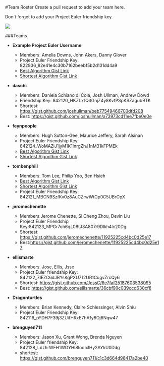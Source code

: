 #Team Roster
Create a pull request to add your team here. 

Don't forget to add your Project Euler friendship key.

![](https://cloud.githubusercontent.com/assets/7025605/9831876/018c790a-591d-11e5-995d-cc6cd65ea449.png)


###Teams 

- **Example Project Euler Username**
  - Members: Amelia Downs, John Akers, Danny Glover
  - Project Euler Friendship Key: 822936_82e41e4c30b7162beebf5b2d131dd4a9
  - [Best Algorithm Gist Link](https://gist.github.com/adowns01/1f3114bbc2c719d9b7f4)
  - [Shortest Algorithm Gist Link](https://gist.github.com/adowns01/1f3114bbc2c719d9b7f4)
  
- **daschi**
  - Members: Daniela Schiano di Cola, Josh Ullman, Andrew Dowd
  - Friendship Key: 842120_HKZLx1QitGnjZ4y8KvfPSpKSZagubBTK
  - Shortest: https://gist.github.com/joshullman/beb77549466700dfd208
  - Best: https://gist.github.com/joshullman/a73973cd11ee7fbe0e0e

- **feynpeople**
  - Members: Hugh Sutton-Gee, Maurice Jeffery, Sarah Alsinan
  - Project Euler Friendship Key: 842124_WoMAZiJ1jyM1K1InrgZhJ1nM31kFPMEk
  - [Best Algorithm Gist Link](https://gist.github.com/lavalampmj/213d280fc48c5813c2c6)
  - [Shortest Algorithm Gist Link](https://gist.github.com/lavalampmj/64d4f626a1bfb773cfde)

- **tombenphill**
  - Members: Tom Lee, Philip Yoo, Ben Hsieh
  - [Best Algorithm Gist Link](https://gist.github.com/user512/4ff8759ec947928631e7)
  - [Shortest Algorithm Gist Link](https://gist.github.com/user512/063d05495f7c406ca7ec)
  - Project Euler Friendship Key: 842121_MBCN9SzfKv0z8AuCZrwWtCp0C5UBrOpX
  
- **jeromechenette**
  - Members:Jerome Chenette, Si Cheng Zhou, Devin Liu
  - Project Euler Friendship Key:842123_MPGr7oh6qL08tJ3A807r9Dlkh4lc20Dg
  - Shortest: https://gist.github.com/jeromechenette/11925225cd4bc0d25e17
  - Best:https://gist.github.com/jeromechenette/11925225cd4bc0d25e17

- **ellismarte**
  - Members: Jose, Ellis, Jsse 
  - Project Euler friendship Key: 842122_7IEZC6dJBYsKgPXU712UR1CugvZrcQy6
  - Shortest: https://gist.github.com/JessC/8e7faf25187603538095
  - Best: https://gist.github.com/ellismarte/36cbf90c039ccd630cf8
   
- **Dragonturtles**
  - Members: Brian Kennedy, Claire Schlessinger, Alvin Shiu
  - Project Euler Friendship Key: 842119_pYDH7F39j3ZUifHRxE7hAfy8Oj6Nqw47
  
- **brenguyen711**
  - Members: Jason Xu, Grant Wong, Brenda Nguyen
  - Project Euler friendship Key: 842128_LdzhrWFH1WGYHl8IooIxIHy2AYkU0Ddg
  - shortest: https://gist.github.com/brenguyen711/c1c3d664d98417a2be40
